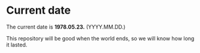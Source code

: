 # Current date

The current date is **1978.05.23.** (YYYY.MM.DD.)

This repository will be good when the world ends, so we will know how long it lasted.